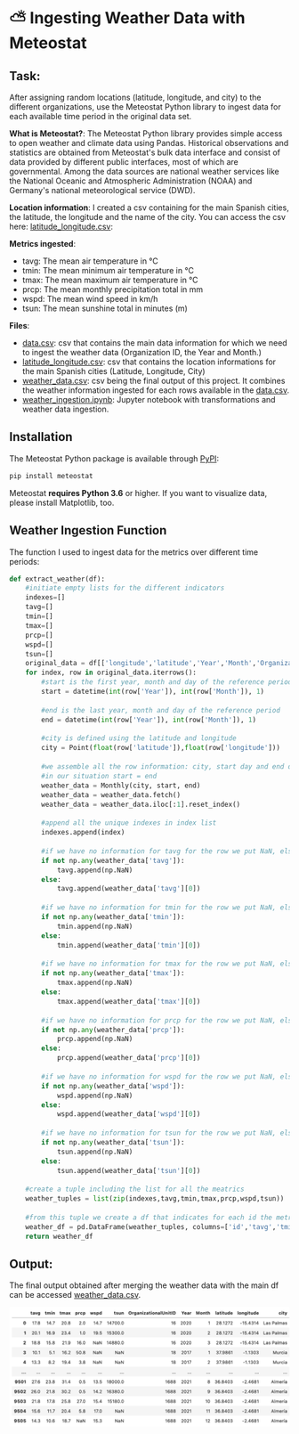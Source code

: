 # ⛅️ Ingesting Weather Data with Meteostat

## **Task**: 
After assigning random locations (latitude, longitude, and city) to the different organizations, use the Meteostat Python library to ingest data for each available time period in the original data set.

**What is Meteostat?**: The Meteostat Python library provides simple access to open weather and climate data using Pandas. Historical observations and statistics are obtained from Meteostat's bulk data interface and consist of data provided by different public interfaces, most of which are governmental. Among the data sources are national weather services like the National Oceanic and Atmospheric Administration (NOAA) and Germany's national meteorological service (DWD).

**Location information**: I created a csv containing for the main Spanish cities, the latitude, the longitude and the name of the city. You can access the csv here: [latitude_longitude.csv](latitude_longitude.csv):

**Metrics ingested**:
  * tavg: The mean air temperature in °C
  * tmin: The mean minimum air temperature in °C
  * tmax: The mean maximum air temperature in °C
  * prcp: The mean monthly precipitation total in mm
  * wspd: The mean wind speed in km/h
  * tsun: The mean sunshine total in minutes (m)

**Files**:
 * [data.csv](data.csv): csv that contains the main data information for which we need to ingest the weather data (Organization ID, the Year and Month.)
 * [latitude_longitude.csv](latitude_longitude.csv): csv that contains the location informations for the main Spanish cities (Latitude, Longitude, City)
 * [weather_data.csv](weather_data.csv): csv being the final output of this project. It combines the weather information ingested for each rows available in the [data.csv](data.csv).
 * [weather_ingestion.ipynb](weather_ingestion.ipynb): Jupyter notebook with transformations and weather data ingestion.


## Installation

The Meteostat Python package is available through [PyPI](https://pypi.org/project/meteostat/):

```sh
pip install meteostat
```

Meteostat **requires Python 3.6** or higher. If you want to visualize data, please install Matplotlib, too.


## Weather Ingestion Function

The function I used to ingest data for the metrics over different time periods:

```python
def extract_weather(df):
    #initiate empty lists for the different indicators
    indexes=[]
    tavg=[]
    tmin=[]
    tmax=[]
    prcp=[]
    wspd=[]
    tsun=[]
    original_data = df[['longitude','latitude','Year','Month','OrganizationalUnitID']]
    for index, row in original_data.iterrows():
        #start is the first year, month and day of the reference period
        start = datetime(int(row['Year']), int(row['Month']), 1)
        
        #end is the last year, month and day of the reference period
        end = datetime(int(row['Year']), int(row['Month']), 1)
        
        #city is defined using the latitude and longitude
        city = Point(float(row['latitude']),float(row['longitude']))
        
        #we assemble all the row information: city, start day and end day
        #in our situation start = end
        weather_data = Monthly(city, start, end)
        weather_data = weather_data.fetch()
        weather_data = weather_data.iloc[:1].reset_index()
        
        #append all the unique indexes in index list
        indexes.append(index)
        
        #if we have no information for tavg for the row we put NaN, else we append to the metric list.
        if not np.any(weather_data['tavg']):
            tavg.append(np.NaN)
        else:  
            tavg.append(weather_data['tavg'][0])
            
        #if we have no information for tmin for the row we put NaN, else we append to the metric list.
        if not np.any(weather_data['tmin']):
            tmin.append(np.NaN)
        else:  
            tmin.append(weather_data['tmin'][0])
            
        #if we have no information for tmax for the row we put NaN, else we append to the metric list.
        if not np.any(weather_data['tmax']):
            tmax.append(np.NaN)
        else:  
            tmax.append(weather_data['tmax'][0])
            
        #if we have no information for prcp for the row we put NaN, else we append to the metric list.
        if not np.any(weather_data['prcp']):
            prcp.append(np.NaN)
        else:  
            prcp.append(weather_data['prcp'][0])
        
        #if we have no information for wspd for the row we put NaN, else we append to the metric list.
        if not np.any(weather_data['wspd']):
            wspd.append(np.NaN)
        else:  
            wspd.append(weather_data['wspd'][0])
            
        #if we have no information for tsun for the row we put NaN, else we append to the metric list.
        if not np.any(weather_data['tsun']):
            tsun.append(np.NaN)
        else:  
            tsun.append(weather_data['tsun'][0])
            
    #create a tuple including the list for all the meatrics
    weather_tuples = list(zip(indexes,tavg,tmin,tmax,prcp,wspd,tsun))
    
    #from this tuple we create a df that indicates for each id the metrics
    weather_df = pd.DataFrame(weather_tuples, columns=['id','tavg','tmin','tmax','prcp','wspd','tsun'])
    return weather_df
```

## Output:

The final output obtained after merging the weather data with the main df can be accessed [weather_data.csv](weather_data.csv). 

<p align="center">
<img src="output.png">
</p>

